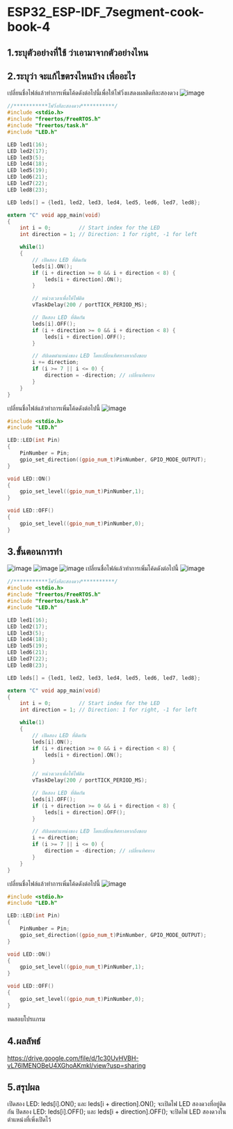 # ESP32_ESP-IDF_7segment-cook-book-4
## 1.ระบุตัวอย่างที่ใช้ ว่าเอามาจากตัวอย่างไหน


## 2.ระบุว่า จะแก้ไขตรงไหนบ้าง เพื่ออะไร
เปลี่ยนชื่อไฟล์แล้วทำการเพิ่มโค้ดดังต่อไปนี้เพื่อให้ไฟวิ่งเเสดงผลติดทีละสองดวง
![image](https://github.com/user-attachments/assets/3399b379-2bc6-4dac-bca5-a7e07562210d)
```c
//***********ไฟวิ่งทีละสองดวง***********/
#include <stdio.h>
#include "freertos/FreeRTOS.h"
#include "freertos/task.h"
#include "LED.h"

LED led1(16); 
LED led2(17); 
LED led3(5); 
LED led4(18); 
LED led5(19); 
LED led6(21); 
LED led7(22); 
LED led8(23); 

LED leds[] = {led1, led2, led3, led4, led5, led6, led7, led8};

extern "C" void app_main(void)
{
    int i = 0;         // Start index for the LED
    int direction = 1; // Direction: 1 for right, -1 for left

    while(1)
    {        
        // เปิดสอง LED ที่ติดกัน
        leds[i].ON();
        if (i + direction >= 0 && i + direction < 8) {
            leds[i + direction].ON();
        }

        // หน่วงเวลาเพื่อให้ไฟติด
        vTaskDelay(200 / portTICK_PERIOD_MS);

        // ปิดสอง LED ที่ติดกัน
        leds[i].OFF();
        if (i + direction >= 0 && i + direction < 8) {
            leds[i + direction].OFF();
        }

        // อัปเดตตำแหน่งของ LED โดยเปลี่ยนทิศทางหากถึงขอบ
        i += direction;
        if (i >= 7 || i <= 0) {
            direction = -direction; // เปลี่ยนทิศทาง
        }
    }
}

```
เปลี่ยนชื่อไฟล์แล้วทำการเพิ่มโค้ดดังต่อไปนี้
![image](https://github.com/user-attachments/assets/3fd87889-9af6-418d-99c8-751dfe1ab463)

``` cpp
#include <stdio.h>
#include "LED.h"

LED::LED(int Pin)
{
    PinNumber = Pin;
    gpio_set_direction((gpio_num_t)PinNumber, GPIO_MODE_OUTPUT);
}

void LED::ON()
{
    gpio_set_level((gpio_num_t)PinNumber,1);
}

void LED::OFF()
{
    gpio_set_level((gpio_num_t)PinNumber,0);
}


```

## 3.ขั้นตอนการทำ
![image](https://github.com/user-attachments/assets/fee2c7f5-1036-44ca-99f8-879bc19aa2b1)
![image](https://github.com/user-attachments/assets/b8dd3115-2063-4fad-a16b-684882dfd1a3)
![image](https://github.com/user-attachments/assets/289e785d-b136-421c-80eb-78ceb566562a)
เปลี่ยนชื่อไฟล์แล้วทำการเพิ่มโค้ดดังต่อไปนี้
![image](https://github.com/user-attachments/assets/3399b379-2bc6-4dac-bca5-a7e07562210d)
```c
//***********ไฟวิ่งทีละสองดวง***********/
#include <stdio.h>
#include "freertos/FreeRTOS.h"
#include "freertos/task.h"
#include "LED.h"

LED led1(16); 
LED led2(17); 
LED led3(5); 
LED led4(18); 
LED led5(19); 
LED led6(21); 
LED led7(22); 
LED led8(23); 

LED leds[] = {led1, led2, led3, led4, led5, led6, led7, led8};

extern "C" void app_main(void)
{
    int i = 0;         // Start index for the LED
    int direction = 1; // Direction: 1 for right, -1 for left

    while(1)
    {        
        // เปิดสอง LED ที่ติดกัน
        leds[i].ON();
        if (i + direction >= 0 && i + direction < 8) {
            leds[i + direction].ON();
        }

        // หน่วงเวลาเพื่อให้ไฟติด
        vTaskDelay(200 / portTICK_PERIOD_MS);

        // ปิดสอง LED ที่ติดกัน
        leds[i].OFF();
        if (i + direction >= 0 && i + direction < 8) {
            leds[i + direction].OFF();
        }

        // อัปเดตตำแหน่งของ LED โดยเปลี่ยนทิศทางหากถึงขอบ
        i += direction;
        if (i >= 7 || i <= 0) {
            direction = -direction; // เปลี่ยนทิศทาง
        }
    }
}

```
เปลี่ยนชื่อไฟล์แล้วทำการเพิ่มโค้ดดังต่อไปนี้
![image](https://github.com/user-attachments/assets/3fd87889-9af6-418d-99c8-751dfe1ab463)

``` cpp
#include <stdio.h>
#include "LED.h"

LED::LED(int Pin)
{
    PinNumber = Pin;
    gpio_set_direction((gpio_num_t)PinNumber, GPIO_MODE_OUTPUT);
}

void LED::ON()
{
    gpio_set_level((gpio_num_t)PinNumber,1);
}

void LED::OFF()
{
    gpio_set_level((gpio_num_t)PinNumber,0);
}


```
ทดสอบโปรเเกรม

## 4.ผลลัพธ์
https://drive.google.com/file/d/1c30UvHVBH-vL76lMENOBeU4XGhoAKmkl/view?usp=sharing

## 5.สรุปผล
เปิดสอง LED: leds[i].ON(); และ leds[i + direction].ON(); จะเปิดไฟ LED สองดวงที่อยู่ติดกัน
ปิดสอง LED: leds[i].OFF(); และ leds[i + direction].OFF(); จะปิดไฟ LED สองดวงในตำแหน่งที่เพิ่งเปิดไว้
